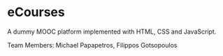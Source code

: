 # eCourses
A dummy MOOC platform implemented with HTML, CSS and JavaScript.

Team Members: Michael Papapetros, Filippos Gotsopoulos
